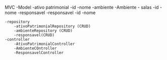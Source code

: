 MVC
    -Model
        -ativo patrimonial
            -id
            -nome
            -ambiente
        -Ambiente - salas
            -id
            -nome
            -responsavel
        -responsavel
            -id
            -nome
    
    -repository
        -ativoPatrimonialRepository (CRUD)
        -ambienteRepository (CRUD)
        -responsavel(CRUD)
    -controller
        -AtivoPatrimonialController
        -AmbienteCOntroller
        -ResponsavelController
